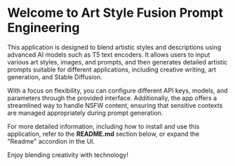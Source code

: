 # Welcome to Art Style Fusion Prompt Engineering

This application is designed to blend artistic styles and descriptions using advanced AI models such as T5 text encoders. It allows users to input various art styles, images, and prompts, and then generates detailed artistic prompts suitable for different applications, including creative writing, art generation, and Stable Diffusion.

With a focus on flexibility, you can configure different API keys, models, and parameters through the provided interface. Additionally, the app offers a streamlined way to handle NSFW content, ensuring that sensitive contexts are managed appropriately during prompt generation.

For more detailed information, including how to install and use this application, refer to the **README.md** section below, or expand the "Readme" accordion in the UI.

Enjoy blending creativity with technology!
